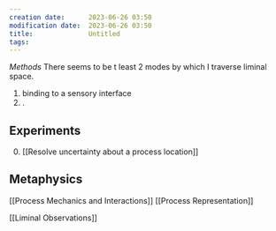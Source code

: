```yaml
---
creation date:		2023-06-26 03:50
modification date:	2023-06-26 03:50
title: 				Untitled
tags:
---
```

*Methods*
There seems to be t least 2 modes by which I traverse liminal space.
1. binding to a sensory interface
2. .

## Experiments 
0. [[Resolve uncertainty about a process location]]

## Metaphysics
[[Process Mechanics and Interactions]]
[[Process Representation]]

[[Liminal Observations]]
